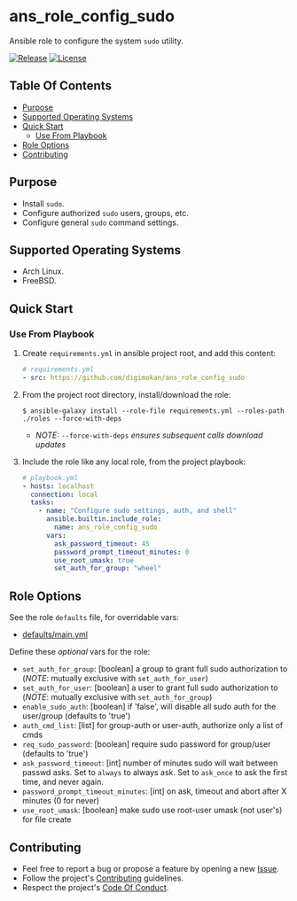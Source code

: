 # ans_role_config_sudo

Ansible role to configure the system `sudo` utility.

[![Release](https://img.shields.io/github/release/digimokan/ans_role_config_sudo.svg?label=release)](https://github.com/digimokan/ans_role_config_sudo/releases/latest "Latest Release Notes")
[![License](https://img.shields.io/badge/license-MIT-blue.svg?label=license)](LICENSE.md "Project License")

## Table Of Contents

* [Purpose](#purpose)
* [Supported Operating Systems](#supported-operating-systems)
* [Quick Start](#quick-start)
    * [Use From Playbook](#use-from-playbook)
* [Role Options](#role-options)
* [Contributing](#contributing)

## Purpose

* Install `sudo`.
* Configure authorized `sudo` users, groups, etc.
* Configure general `sudo` command settings.

## Supported Operating Systems

* Arch Linux.
* FreeBSD.

## Quick Start

### Use From Playbook

1. Create `requirements.yml` in ansible project root, and add this content:

   ```yaml
   # requirements.yml
   - src: https://github.com/digimokan/ans_role_config_sudo
   ```

2. From the project root directory, install/download the role:

   ```shell
   $ ansible-galaxy install --role-file requirements.yml --roles-path ./roles --force-with-deps
   ```

   * _NOTE:_ `--force-with-deps` _ensures subsequent calls download updates_

3. Include the role like any local role, from the project playbook:

   ```yaml
   # playbook.yml
   - hosts: localhost
     connection: local
     tasks:
       - name: "Configure sudo settings, auth, and shell"
         ansible.builtin.include_role:
           name: ans_role_config_sudo
         vars:
           ask_password_timeout: 45
           password_prompt_timeout_minutes: 0
           use_root_umask: true
           set_auth_for_group: "wheel"
   ```

## Role Options

See the role `defaults` file, for overridable vars:

  * [defaults/main.yml](../defaults/main.yml)

Define these _optional_ vars for the role:

  * `set_auth_for_group`: [boolean] a group to grant full sudo authorization to
    (_NOTE_: mutually exclusive with `set_auth_for_user`)
  * `set_auth_for_user`: [boolean] a user to grant full sudo authorization to
    (_NOTE_: mutually exclusive with `set_auth_for_group`)
  * `enable_sudo_auth`: [boolean] if 'false', will disable all sudo auth for the
    user/group (defaults to 'true')
  * `auth_cmd_list`: [list] for group-auth or user-auth, authorize only a list
    of cmds
  * `req_sudo_password`: [boolean] require sudo password for group/user
    (defaults to 'true')
  * `ask_password_timeout`: [int] number of minutes sudo will wait between
    passwd asks. Set to `always` to always ask. Set to `ask_once` to ask the
    first time, and never again.
  * `password_prompt_timeout_minutes`: [int] on ask, timeout and abort after X
    minutes (0 for never)
  * `use_root_umask`: [boolean] make sudo use root-user umask (not user's) for
    file create

## Contributing

* Feel free to report a bug or propose a feature by opening a new
  [Issue](https://github.com/digimokan/ans_role_config_sudo/issues).
* Follow the project's [Contributing](CONTRIBUTING.md) guidelines.
* Respect the project's [Code Of Conduct](CODE_OF_CONDUCT.md).

